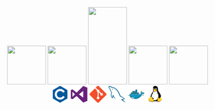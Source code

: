 


<div id="header" align="center" >
  <img src="https://raw.githubusercontent.com/Warhammer40kGroup/wh40k-icon/c857da1962ca34fc0a135814e6f0fbd57a2babc6/src/svgs/adeptus-astartes.svg" width="90" height="90"/>
  <img src="https://raw.githubusercontent.com/Warhammer40kGroup/wh40k-icon/c857da1962ca34fc0a135814e6f0fbd57a2babc6/src/svgs/Xenos/TauEmpire/tau.svg" width="90" height="90"/>








  
   <img src="https://raw.githubusercontent.com/Warhammer40kGroup/wh40k-icon/c857da1962ca34fc0a135814e6f0fbd57a2babc6/src/svgs/General/Other/sword-01.svg" width="90" height="180"/>


 <img src="https://github.com/Warhammer40kGroup/wh40k-icon/blob/master/src/svgs/khorne-symbol-01.svg" width="90" height="90"/>
<img src="https://raw.githubusercontent.com/Warhammer40kGroup/wh40k-icon/c857da1962ca34fc0a135814e6f0fbd57a2babc6/src/svgs/Xenos/Necrons/necrons.svg" width="90" height="90"/>




</div>


<div id="header" align="center">
  <img src="https://raw.githubusercontent.com/devicons/devicon/1119b9f84c0290e0f0b38982099a2bd027a48bf1/icons/c/c-plain.svg" width="40" height="40"/>
  <img src="https://raw.githubusercontent.com/devicons/devicon/1119b9f84c0290e0f0b38982099a2bd027a48bf1/icons/visualstudio/visualstudio-plain.svg" width="40" height="40"/>
  <img src="https://raw.githubusercontent.com/devicons/devicon/1119b9f84c0290e0f0b38982099a2bd027a48bf1/icons/git/git-original.svg" width="40" height="40"/>
  
  <img src="https://raw.githubusercontent.com/devicons/devicon/1119b9f84c0290e0f0b38982099a2bd027a48bf1/icons/mysql/mysql-original.svg" width="40" height="40"/>
  <img src="https://raw.githubusercontent.com/devicons/devicon/1119b9f84c0290e0f0b38982099a2bd027a48bf1/icons/docker/docker-original.svg" width="40" height="40"/>
  <img src="https://raw.githubusercontent.com/devicons/devicon/1119b9f84c0290e0f0b38982099a2bd027a48bf1/icons/linux/linux-original.svg" width="40" height="40"/>
  
</div>

